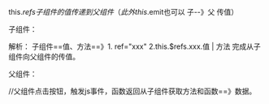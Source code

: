 

this.$refs 子组件的值传递到父组件（此外this.$emit也可以  子--》父  传值）


子组件：

<template>
<div>
</div>
</template>

<script>
export default {
  name: 'son',
  data () {
    return {
      msg: '我们是自组件header的值'   //子组件的值
    }
  },
  methods: {
    run () {
      console.log('这是子组件的方法！' + this.msg)  //子组件的方法
    }
  }
}
</script>


解析：
    子组件==值、方法==》1. ref="xxx"  2.this.$refs.xxx.值 | 方法
完成从子组件向父组件的传值。


父组件：

<template>
  <div id="app">
<!--    <img src="./assets/logo.png">-->
    <son ref="header"></son>
    <button @click="getChildValue()">获取子组件的属性的值</button>
    <button @click="getChildMethod()">获取子组件的方法</button>
    <router-view/>
  </div>
</template>

<script>
import son from './components/son'
export default {
  name: 'App',
  data: function () {
    return {
    }
  },
  components: {
    son
  },
  methods: {
    getChildValue () {
      alert(this.$refs.header.msg)  //调用子组件的值，弹窗显示
    },
    getChildMethod () {
      this.$refs.header.run()  //调用子组件的方法
    }
  }
}

// $ref的关键点：
// 1. ref = "header"
// 2. this.$refs.header.数据参数名||函数方法名
// 通信：只要有满足 1 和 2 就可以使父组件调用子组件中的数据和方法，这种情况类似java中的 import 导包

</script>

//父组件点击按钮，触发js事件，函数返回从子组件获取方法和函数==》数据。








